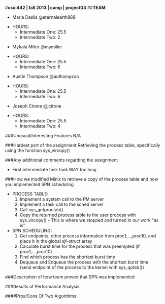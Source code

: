 #**csci442 | fall 2013 | camp | project03**
##**TEAM**

- Maria Deslis @eternalearth888
 * HOURS:
 	+ Intermediate One: 25.5
 	+ Intermediate Two: 2
- Mykala Miller @mymiller
 * HOURS:
 	+ Intermediate One: 25.5
 	+ Intermediate Two: 6
- Austin Thompson @authompson
 * HOURS:
 	+ Intermediate One: 25.5
 	+ Intermediate Two: 6
- Joseph Cirone @jcirone
 * HOURS:
 	+ Intermediate One: 25.5
 	+ Intermediate Two: 4

###Unusual/Interesting Features
 	N/A

###Hardest part of the assignment
 	Retrieving the process table, specifically using the function sys_vircopy()

###Any additional comments regarding the assignment
- First intermediate task took WAY too long

###How we modified Minix to retrieve a copy of the process table and how you implemented SPN scheduling
 - PROCESS TABLE:
 	1) Implement a system call to the PM server
 	2) Implement a task call to the sched server
 	3) Call sys_getproctab()
 	4) Copy the returned process table to the user process with sys_vircopy() - This is where we stopped and turned in our work "as is"
 - SPN SCHEDULING:
 	1) Get endpoints, other process information from proc1,...,proc10, and place it in the global sjf-struct array
 	2) Calculate burst time for the process that was preempted (if proc1,...,proc10)
 	3) Find which process has the shortest burst time
 	4) Dequeue and Enqueue the process with the shortest burst time (send endpoint of the process to the kernel with sys_qptab())

###Description of how team proved that SPN was implemented

###Results of Performance Analysis

####Pros/Cons Of Two Algorithms